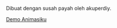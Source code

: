 Dibuat dengan susah payah oleh akuperdiy.

<a href="https://akuperdiy.github.io/animasi-roket---Ferdi/#" rel="nofollow">Demo Animasiku</a>
